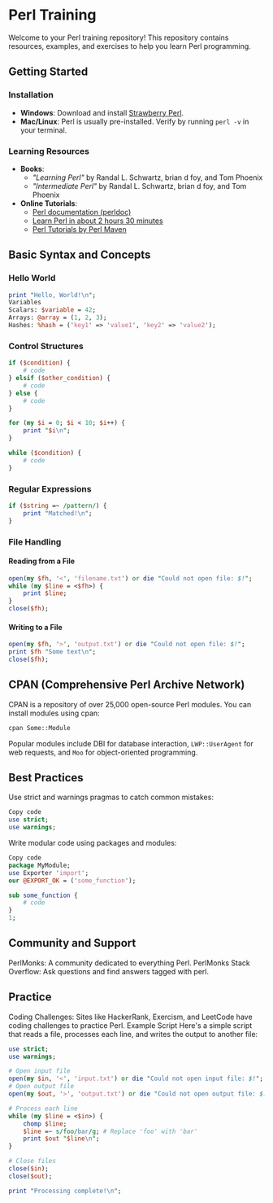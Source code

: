 # Perl Training

Welcome to your Perl training repository! This repository contains resources, examples, and exercises to help you learn Perl programming.

## Getting Started

### Installation

- **Windows**: Download and install [Strawberry Perl](http://strawberryperl.com/).
- **Mac/Linux**: Perl is usually pre-installed. Verify by running `perl -v` in your terminal.

### Learning Resources

- **Books**:
  - *"Learning Perl"* by Randal L. Schwartz, brian d foy, and Tom Phoenix
  - *"Intermediate Perl"* by Randal L. Schwartz, brian d foy, and Tom Phoenix
- **Online Tutorials**:
  - [Perl documentation (perldoc)](https://perldoc.perl.org/)
  - [Learn Perl in about 2 hours 30 minutes](https://qntm.org/files/perl/perl.html)
  - [Perl Tutorials by Perl Maven](https://perlmaven.com/perl-tutorial)

## Basic Syntax and Concepts

### Hello World

```perl
print "Hello, World!\n";
Variables
Scalars: $variable = 42;
Arrays: @array = (1, 2, 3);
Hashes: %hash = ('key1' => 'value1', 'key2' => 'value2');
```

### Control Structures

```perl
if ($condition) {
    # code
} elsif ($other_condition) {
    # code
} else {
    # code
}

for (my $i = 0; $i < 10; $i++) {
    print "$i\n";
}

while ($condition) {
    # code
}
```

### Regular Expressions

```perl
if ($string =~ /pattern/) {
    print "Matched!\n";
}
```

### File Handling

#### Reading from a File

```perl
open(my $fh, '<', 'filename.txt') or die "Could not open file: $!";
while (my $line = <$fh>) {
    print $line;
}
close($fh);
```

#### Writing to a File

```perl
open(my $fh, '>', 'output.txt') or die "Could not open file: $!";
print $fh "Some text\n";
close($fh);
```

## CPAN (Comprehensive Perl Archive Network)

CPAN is a repository of over 25,000 open-source Perl modules. You can install modules using cpan:

```sh
cpan Some::Module
```

Popular modules include DBI for database interaction, `LWP::UserAgent` for web requests, and `Moo` for object-oriented programming.

## Best Practices

Use strict and warnings pragmas to catch common mistakes:

```perl
Copy code
use strict;
use warnings;
```

Write modular code using packages and modules:

```perl
Copy code
package MyModule;
use Exporter 'import';
our @EXPORT_OK = ('some_function');

sub some_function {
    # code
}
1;
```

## Community and Support

PerlMonks: A community dedicated to everything Perl. PerlMonks
Stack Overflow: Ask questions and find answers tagged with perl.

## Practice

Coding Challenges: Sites like HackerRank, Exercism, and LeetCode have coding challenges to practice Perl.
Example Script
Here's a simple script that reads a file, processes each line, and writes the output to another file:

```perl
use strict;
use warnings;

# Open input file
open(my $in, '<', 'input.txt') or die "Could not open input file: $!";
# Open output file
open(my $out, '>', 'output.txt') or die "Could not open output file: $!";

# Process each line
while (my $line = <$in>) {
    chomp $line;
    $line =~ s/foo/bar/g; # Replace 'foo' with 'bar'
    print $out "$line\n";
}

# Close files
close($in);
close($out);

print "Processing complete!\n";
```